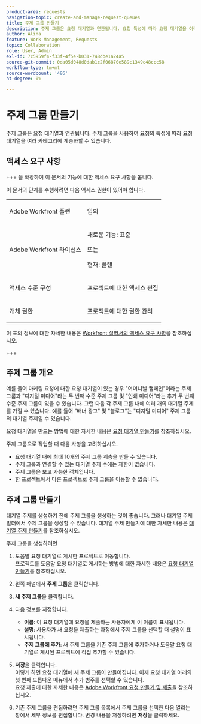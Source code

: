 ```yaml
---
product-area: requests
navigation-topic: create-and-manage-request-queues
title: 주제 그룹 만들기
description: 주제 그룹은 요청 대기열과 연관됩니다. 요청 특성에 따라 요청 대기열을 여러 카테고리에 계층화할 수 있습니다.
author: Alina
feature: Work Management, Requests
topic: Collaboration
role: User, Admin
exl-id: 7c5959f4-f33f-4f5e-b031-748dbe1a24a5
source-git-commit: 0da05d048d0dab1c2f06870e589c1349c48ccc58
workflow-type: tm+mt
source-wordcount: '486'
ht-degree: 0%

---
```


# 주제 그룹 만들기

<!-- Audited: 2/2024 -->

주제 그룹은 요청 대기열과 연관됩니다. 주제 그룹을 사용하여 요청의 특성에 따라 요청 대기열을 여러 카테고리에 계층화할 수 있습니다.

## 액세스 요구 사항

+++ 을 확장하여 이 문서의 기능에 대한 액세스 요구 사항을 봅니다.

이 문서의 단계를 수행하려면 다음 액세스 권한이 있어야 합니다.

<table style="table-layout:auto"> 
 <col> 
 <col> 
 <tbody> 
  <tr> 
   <td role="rowheader">Adobe Workfront 플랜</td> 
   <td> <p>임의 </p> </td> 
  </tr> 
  <tr> 
   <td role="rowheader"> <p role="rowheader">Adobe Workfront 라이선스</p> </td> 
   <td>   
      <p>새로운 기능: 표준</p>
      <p>또는</p> 
      <p>현재: 플랜</p>
 </td> 
  </tr> 
  <tr> 
   <td role="rowheader">액세스 수준 구성</td> 
   <td> <p>프로젝트에 대한 액세스 편집</p> </td> 
  </tr> 
  <tr> 
   <td role="rowheader">개체 권한</td> 
   <td> <p> 프로젝트에 대한 권한 관리</p> </td> 
  </tr> 
 </tbody> 
</table>

이 표의 정보에 대한 자세한 내용은 [Workfront 설명서의 액세스 요구 사항](/help/quicksilver/administration-and-setup/add-users/access-levels-and-object-permissions/access-level-requirements-in-documentation.md)을 참조하십시오.

+++

## 주제 그룹 개요

예를 들어 마케팅 요청에 대한 요청 대기열이 있는 경우 &quot;어머니날 캠페인&quot;이라는 주제 그룹과 &quot;디지털 미디어&quot;라는 두 번째 수준 주제 그룹 및 &quot;인쇄 미디어&quot;라는 추가 두 번째 수준 주제 그룹이 있을 수 있습니다. 그런 다음 각 주제 그룹 내에 여러 개의 대기열 주제를 가질 수 있습니다. 예를 들어 &quot;배너 광고&quot; 및 &quot;블로그&quot;는 &quot;디지털 미디어&quot; 주제 그룹의 대기열 주제일 수 있습니다.

요청 대기열을 만드는 방법에 대한 자세한 내용은 [요청 대기열 만들기](../../../manage-work/requests/create-and-manage-request-queues/create-request-queue.md)를 참조하십시오.

주제 그룹으로 작업할 때 다음 사항을 고려하십시오.

* 요청 대기열 내에 최대 10개의 주제 그룹 계층을 만들 수 있습니다.
* 주제 그룹과 연결할 수 있는 대기열 주제 수에는 제한이 없습니다.
* 주제 그룹은 보고 가능한 객체입니다.
* 한 프로젝트에서 다른 프로젝트로 주제 그룹을 이동할 수 없습니다.

## 주제 그룹 만들기

대기열 주제를 생성하기 전에 주제 그룹을 생성하는 것이 좋습니다. 그러나 대기열 주제 빌더에서 주제 그룹을 생성할 수 있습니다. 대기열 주제 만들기에 대한 자세한 내용은 [대기열 주제 만들기](../../../manage-work/requests/create-and-manage-request-queues/create-queue-topics.md)를 참조하십시오.

주제 그룹을 생성하려면

1. 도움말 요청 대기열로 게시한 프로젝트로 이동합니다.\
   프로젝트를 도움말 요청 대기열로 게시하는 방법에 대한 자세한 내용은 [요청 대기열 만들기](../../../manage-work/requests/create-and-manage-request-queues/create-request-queue.md)를 참조하십시오.

1. 왼쪽 패널에서 **주제 그룹**&#x200B;을 클릭합니다.
1. **새 주제 그룹**&#x200B;을 클릭합니다.

   <!--   ![](assets/new-topic-group-box-nwe-350x306.png) -->

1. 다음 정보를 지정합니다.

   * **이름**: 이 요청 대기열에 요청을 제출하는 사용자에게 이 이름이 표시됩니다.
   * **설명**: 사용자가 새 요청을 제출하는 과정에서 주제 그룹을 선택할 때 설명이 표시됩니다.
   * **주제 그룹에 추가**: 새 주제 그룹을 기존 주제 그룹에 추가하거나 도움말 요청 대기열로 게시된 프로젝트에 직접 추가할 수 있습니다.

1. **저장**&#x200B;을 클릭합니다.\
   이렇게 하면 요청 대기열에 새 주제 그룹이 만들어집니다. 이제 요청 대기열 아래의 첫 번째 드롭다운 메뉴에서 추가 범주를 선택할 수 있습니다.\
   요청 제출에 대한 자세한 내용은 [Adobe Workfront 요청 만들기 및 제출](../../../manage-work/requests/create-requests/create-submit-requests.md)을 참조하십시오.
1. 기존 주제 그룹을 편집하려면 주제 그룹 목록에서 주제 그룹을 선택한 다음 열리는 창에서 세부 정보를 편집합니다. 변경 내용을 저장하려면 **저장**&#x200B;을 클릭하세요.
